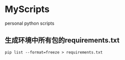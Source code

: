 # MyScripts

personal python scripts
## 生成环境中所有包的requirements.txt
```
pip list --format=freeze > requirements.txt
```